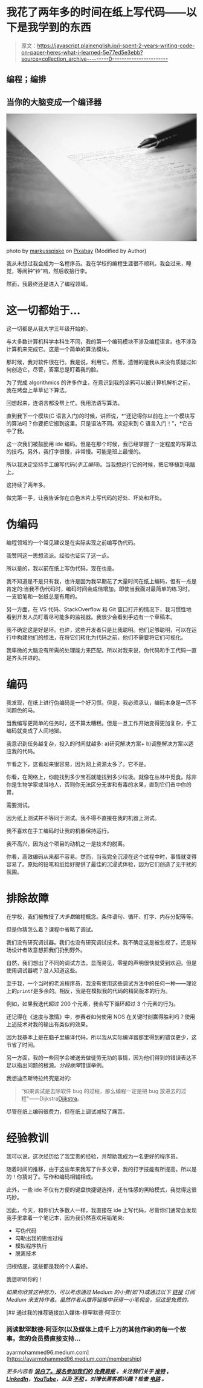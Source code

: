 # 我花了两年多的时间在纸上写代码——以下是我学到的东西

> 原文：<https://javascript.plainenglish.io/i-spent-2-years-writing-code-on-paper-heres-what-i-learned-5e77ed5e3ebb?source=collection_archive---------0----------------------->

## 编程；编排

## 当你的大脑变成一个编译器

![](img/06bcf6a5cf8e4c2de665da963d11911d.png)

photo by [markusspiske](https://pixabay.com/users/markusspiske-670330/) on [Pixabay](https://pixabay.com/photos/internet-source-code-code-594148/) (Modified by Author)

我从未想过我会成为一名程序员。我在学校的编程生涯很不顺利。我会过来，睡觉，等闹钟“铃”响，然后收拾行李。

然而，我最终还是进入了编程领域。

# 这一切都始于…

这一切都是从我大学三年级开始的。

与大多数计算机科学本科生不同，我的第一个编码模块不涉及编程语言。也不涉及计算机来完成它。这是一个简单的算法模块。

那时候，我对软件很在行。我是说，利用它。然而，遗憾的是我从来没有质疑过如何创造它，尽管，答案总是盯着我的脸。

为了完成 algorithmics 的许多作业，在意识到我的涂鸦可以被计算机解析之前，我在烤盘上草草记下算法。

回想起来，连语言都没帮上忙。我用法语写算法。

直到我下一个模块(C 语言入门)的时候，讲师说，*“还记得你以前在上一个模块写的算法吗？你要把它搬到这里。只是语法不同。欢迎来到 C 语言入门！”，*它击中了我。

这一次我们被鼓励用 ide 编码。但是在那个时候，我已经掌握了一定程度的写算法的技巧。另外，我打字很慢，非常慢。可能是班上最慢的。

所以我决定坚持手工编写代码(*手工编码*)。当我想运行它的时候，把它移植到电脑上。

这持续了两年多。

做完第一手，让我告诉你在白色木片上写代码的好处、坏处和坏处。

# 伪编码

编程领域的一个常见建议是在实际实现之前编写伪代码。

我赞同这一思想流派。经验也证实了这一点。

所以是的，我以前在纸上写伪代码，现在也是。

我不知道是不是只有我，也许是因为我早期花了大量时间在纸上编码，但有一点是肯定的:当我不伪代码时，编码时间会成倍增加。即使当我面对最简单的练习时，一支铅笔和一张纸总是有用的。

另一方面，在 VS 代码、StackOverflow 和 Git 窗口打开的情况下，我习惯性地看到开发人员盯着尽可能多的监视器。我很少会看到手边有一个草稿本。

我不确定这是好是坏。也许，这些开发者只是比我聪明。他们足够聪明，可以在运行中构建他们的想法，在将它们转化为代码之前，他们不需要将它们可视化。

我卑微的大脑没有所需的处理能力来匹配。所以对我来说，伪代码和手工代码一直是齐头并进的。

# 编码

我发现，在纸上进行伪编码是一个好习惯。但是，我必须承认，编码本身是一匹不同颜色的马。

当我编写更简单的任务时，还不算太糟糕。但是一旦工作开始变得更加复杂，手工编码就变成了人间地狱。

我意识到任务越复杂，投入的时间就越多:
a)研究解决方案+ b)调整解决方案以适应我的代码。

乍看之下，这看起来很容易，因为网上资源太多了。它不是。

你看，在网络上，你能找到多少宝石就能找到多少垃圾。就像在丛林中觅食。除非你是生物学家或当地人，否则你无法区分无害和有毒的水果，直到它们击中你的胃。

需要测试。

因为纸上测试并不等同于测试。我不得不直接在我的机器上测试。

我不喜欢在手工编码时让我的机器保持运行。

我不高兴，因为这个项目的动机之一是技术的脱离。

你看，高效编码从来都不容易。然而，当我完全沉浸在这个过程中时，事情就变得容易了。原始的铅笔和纸恰好提供了最佳的沉浸式体验，因为它们创造了无干扰的氛围。

# 排除故障

在学校，我们被教授了*大多数*编程概念。条件语句、循环、打字、内存分配等等。

但是你猜怎么着？课程中省略了调试。

我们没有研究调试器。我们也没有研究调试技术。我不确定这是被忽视了，还是球场设计者故意想把我们扔到野外。

自然，我们想出了不同的调试方法。显而易见，零星的声明很快就受到欢迎。但是使用调试器呢？没人知道这些。

至于我，一个当时的老派程序员，我没有使用这些调试方法中的任何一种——理论上的`printf`是多余的。相反，我是在模拟我的代码的精简版本的行为。

例如，如果我迭代超过 200 个元素，我会写下循环超过 3 个元素的行为。

还记得在《速度与激情》中，参赛者如何使用 NOS 在关键时刻赢得胜利吗？使用上述技术对我的输出有类似的效果。

因为我基本上是在脑子里编译代码，所以我从实际编译器那里得到的错误更少，这节省了时间。

另一方面，我的一些同学会被送去做徒劳无功的事情，因为他们得到的错误表达不足以指出问题的根源。*分段故障*错误举例。

我想迪杰斯特拉终究是对的:

> “如果调试是去除软件 bug 的过程，那么编程一定是把 bug 放进去的过程”——Dijkstra[Dijkstra](https://en.wikipedia.org/wiki/Edsger_W._Dijkstra)。

尽管在纸上编码很费力，但在纸上调试减轻了痛苦。

# 经验教训

我可以说，这次经历给了我宝贵的经验，并帮助我成为一名更好的程序员。

随着时间的推移，由于这些年来我写了许多文章，我的打字技能有所提高。所以是的！你猜对了。写作和编码相辅相成。

此外，一些 ide 不仅有方便的键盘快捷键选择，还有性感的黑暗模式，我觉得这很巧妙。

因此，今天，和你们大多数人一样，我直接在 ide 上写代码，尽管你们通常会发现我手里拿着一个笔记本，因为我仍然喜欢用铅笔来:

*   写伪代码
*   勾勒出我的思维过程
*   模拟程序执行
*   脱离技术

归根结底，这些都是我的个人喜好。

我想听听你的！

*如果你欣赏这种努力，可以考虑通过 Medium 的小费(如下)或通过以下* [*链接*](https://ayarmohammed96.medium.com/membership) *订阅 Medium 来支持作者。虽然作者从推荐链接中获得一小笔佣金，但这是免费的。*

[](https://ayarmohammed96.medium.com/membership) [## 通过我的推荐链接加入媒体-穆罕默德·阿亚尔

### 阅读默罕默德·阿亚尔(以及媒体上成千上万的其他作家)的每一个故事。您的会员费直接支持…

ayarmohammed96.medium.com](https://ayarmohammed96.medium.com/membership) 

*更多内容看* [***说白了。报名参加我们的***](https://plainenglish.io/) **[***免费周报***](http://newsletter.plainenglish.io/) *。关注我们关于* [***推特***](https://twitter.com/inPlainEngHQ) ，[***LinkedIn***](https://www.linkedin.com/company/inplainenglish/)*，*[***YouTube***](https://www.youtube.com/channel/UCtipWUghju290NWcn8jhyAw)*，以及* [***不和***](https://discord.gg/GtDtUAvyhW) *。对增长黑客感兴趣？检查* [***电路***](https://circuit.ooo/) *。***